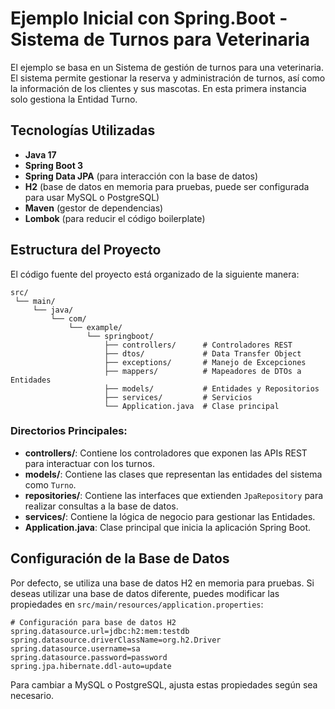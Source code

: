 # Ejemplo Inicial con Spring.Boot - Sistema de Turnos para Veterinaria

El ejemplo se basa en un Sistema de gestión de turnos para una veterinaria. El sistema permite gestionar la reserva y administración de turnos, así como la información de los clientes y sus mascotas. En esta primera instancia solo gestiona la Entidad Turno. 

## Tecnologías Utilizadas

- **Java 17**  
- **Spring Boot 3**  
- **Spring Data JPA** (para interacción con la base de datos)  
- **H2** (base de datos en memoria para pruebas, puede ser configurada para usar MySQL o PostgreSQL)  
- **Maven** (gestor de dependencias)  
- **Lombok** (para reducir el código boilerplate)

## Estructura del Proyecto

El código fuente del proyecto está organizado de la siguiente manera:

```plaintext
src/
 └── main/
     └── java/
         └── com/
             └── example/
                 └── springboot/
                     ├── controllers/      # Controladores REST
                     ├── dtos/             # Data Transfer Object
                     ├── exceptions/       # Manejo de Excepciones
                     ├── mappers/          # Mapeadores de DTOs a Entidades
                     ├── models/           # Entidades y Repositorios
                     ├── services/         # Servicios
                     └── Application.java  # Clase principal
```

### Directorios Principales:

- **controllers/**: Contiene los controladores que exponen las APIs REST para interactuar con los turnos.
- **models/**: Contiene las clases que representan las entidades del sistema como `Turno`.
- **repositories/**: Contiene las interfaces que extienden `JpaRepository` para realizar consultas a la base de datos.
- **services/**: Contiene la lógica de negocio para gestionar las Entidades.
- **Application.java**: Clase principal que inicia la aplicación Spring Boot.

## Configuración de la Base de Datos

Por defecto, se utiliza una base de datos H2 en memoria para pruebas. Si deseas utilizar una base de datos diferente, puedes modificar las propiedades en `src/main/resources/application.properties`:

```properties
# Configuración para base de datos H2
spring.datasource.url=jdbc:h2:mem:testdb
spring.datasource.driverClassName=org.h2.Driver
spring.datasource.username=sa
spring.datasource.password=password
spring.jpa.hibernate.ddl-auto=update
```

Para cambiar a MySQL o PostgreSQL, ajusta estas propiedades según sea necesario.
